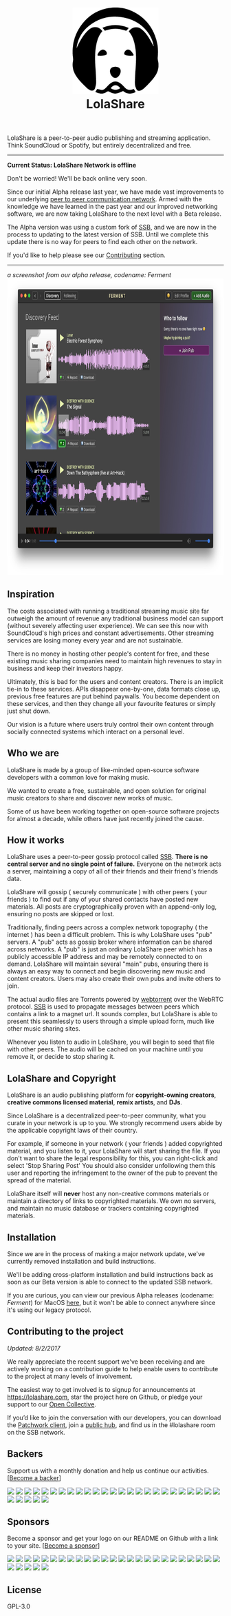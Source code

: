 <h1 align="center">
  <br>
  <img src="/assets/logo/64.png" alt="LolaShare" width="200">
  <br>
  LolaShare
  <br>
  <br>
</h1>


LolaShare is a peer-to-peer audio publishing and streaming application. Think SoundCloud or Spotify, but entirely decentralized and free.

---

**Current Status: LolaShare Network is offline**

Don't be worried! We'll be back online very soon.

Since our initial Alpha release last year, we have made vast improvements to our underlying [peer to peer communication network](https://github.com/ssbc). Armed with the knowledge we have learned in the past year and our improved networking software, we are now taking LolaShare to the next level with a Beta release. 

The Alpha version was using a custom fork of [SSB](https://github.com/ssbc), and we are now in the process to updating to the latest version of SSB. Until we complete this update there is no way for peers to find each other on the network.

If you'd like to help please see our [Contributing](#contributing) section.

---

*a screenshot from our alpha release, codename: Ferment*
<img src="/assets/ferment-screenshot-0.0.0.jpg" alt="Alpha Screenshot" width="888" height="688" />

## Inspiration

The costs associated with running a traditional streaming music site far outweigh the amount of revenue any traditional business model can support (without severely affecting user experience). We can see this now with SoundCloud's high prices and constant advertisements. Other streaming services are losing money every year and are not sustainable.

There is no money in hosting other people's content for free, and these existing music sharing companies need to maintain high revenues to stay in business and keep their investors happy.

Ultimately, this is bad for the users and content creators. There is an implicit tie-in to these services. APIs disappear one-by-one, data formats close up, previous free features are put behind paywalls. You become dependent on these services, and then they change all your favourite features or simply just shut down. 

Our vision is a future where users truly control their own content through socially connected systems which interact on a personal level.

## Who we are

LolaShare is made by a group of like-minded open-source software developers with a common love for making music. 

We wanted to create a free, sustainable, and open solution for original music creators to share and discover new works of music. 

Some of us have been working together on open-source software projects for almost a decade, while others have just recently joined the cause.

## How it works

LolaShare uses a peer-to-peer gossip protocol called [SSB](https://github.com/ssbc). **There is no central server and no single point of failure.** Everyone on the network acts a server, maintaining a copy of all of their friends and their friend's friends data.

LolaShare will gossip ( securely communicate ) with other peers ( your friends ) to find out if any of your shared contacts have posted new materials. All posts are cryptographically proven with an append-only log, ensuring no posts are skipped or lost.

Traditionally, finding peers across a complex network topography ( the internet ) has been a difficult problem. This is why LolaShare uses "pub" servers. A "pub" acts as gossip broker where information can be shared across networks. A "pub" is just an ordinary LolaShare peer which has a publicly accessible IP address and may be remotely connected to on demand. LolaShare will maintain several "main" pubs, ensuring there is always an easy way to connect and begin discovering new music and content creators. Users may also create their own pubs and invite others to join.

The actual audio files are Torrents powered by [webtorrent](webtorrent.io) over the WebRTC protocol. [SSB](github.com/ssbc) is used to propagate messages between peers which contains a link to a magnet url. It sounds complex, but LolaShare is able to present this seamlessly to users through a simple upload form, much like other music sharing sites.

Whenever you listen to audio in LolaShare, you will begin to seed that file with other peers. The audio will be cached on your machine until you remove it, or decide to stop sharing it.

## LolaShare and Copyright

LolaShare is an audio publishing platform for **copyright-owning creators**, **creative commons licensed material**, **remix artists**, and **DJs**. 

Since LolaShare is a decentralized peer-to-peer community, what you curate in your network is up to you. We strongly recommend users abide by the applicable copyright laws of their country.

For example, if someone in your network ( your friends ) added copyrighted material, and you listen to it, your LolaShare will start sharing the file. If you don't want to share the legal responsibility for this, you can right-click and select 'Stop Sharing Post' You should also consider unfollowing them this user and reporting the infringement to the owner of the pub to prevent the spread of the material.

LolaShare itself will **never** host any non-creative commons materials or maintain a directory of links to copyrighted materials. We own no servers, and maintain no music database or trackers containing copyrighted materials.

## Installation

Since we are in the process of making a major network update, we've currently removed installation and build instructions.

We'll be adding cross-platform installation and build instructions back as soon as our Beta version is able to connect to the updated SSB network.

If you are curious, you can view our previous Alpha releases (codename: *Ferment*) for MacOS [here](https://github.com/fermentation/ferment/releases), but it won't be able to connect anywhere since it's using our legacy protocol.

<a name="contributing"></a>
## Contributing to the project

*Updated: 8/2/2017*

We really appreciate the recent support we've been receiving and are actively working on a contribution guide to help enable users to contribute to the project at many levels of involvement.

The easiest way to get involved is to signup for announcements at https://lolashare.com, star the project here on Github, or pledge your support to our [Open Collective](https://opencollective.com/lolashare). 

If you’d like to join the conversation with our developers, you can download the [Patchwork client](https://github.com/ssbc/patchwork), join a [public hub](https://github.com/ssbc/scuttlebot/wiki/Pub-Servers), and find us in the #lolashare room on the SSB network.

## Backers

Support us with a monthly donation and help us continue our activities. [[Become a backer](https://opencollective.com/lolashare#backer)]

<a href="https://opencollective.com/lolashare/backer/0/website" target="_blank"><img src="https://opencollective.com/lolashare/backer/0/avatar.svg"></a>
<a href="https://opencollective.com/lolashare/backer/1/website" target="_blank"><img src="https://opencollective.com/lolashare/backer/1/avatar.svg"></a>
<a href="https://opencollective.com/lolashare/backer/2/website" target="_blank"><img src="https://opencollective.com/lolashare/backer/2/avatar.svg"></a>
<a href="https://opencollective.com/lolashare/backer/3/website" target="_blank"><img src="https://opencollective.com/lolashare/backer/3/avatar.svg"></a>
<a href="https://opencollective.com/lolashare/backer/4/website" target="_blank"><img src="https://opencollective.com/lolashare/backer/4/avatar.svg"></a>
<a href="https://opencollective.com/lolashare/backer/5/website" target="_blank"><img src="https://opencollective.com/lolashare/backer/5/avatar.svg"></a>
<a href="https://opencollective.com/lolashare/backer/6/website" target="_blank"><img src="https://opencollective.com/lolashare/backer/6/avatar.svg"></a>
<a href="https://opencollective.com/lolashare/backer/7/website" target="_blank"><img src="https://opencollective.com/lolashare/backer/7/avatar.svg"></a>
<a href="https://opencollective.com/lolashare/backer/8/website" target="_blank"><img src="https://opencollective.com/lolashare/backer/8/avatar.svg"></a>
<a href="https://opencollective.com/lolashare/backer/9/website" target="_blank"><img src="https://opencollective.com/lolashare/backer/9/avatar.svg"></a>
<a href="https://opencollective.com/lolashare/backer/10/website" target="_blank"><img src="https://opencollective.com/lolashare/backer/10/avatar.svg"></a>
<a href="https://opencollective.com/lolashare/backer/11/website" target="_blank"><img src="https://opencollective.com/lolashare/backer/11/avatar.svg"></a>
<a href="https://opencollective.com/lolashare/backer/12/website" target="_blank"><img src="https://opencollective.com/lolashare/backer/12/avatar.svg"></a>
<a href="https://opencollective.com/lolashare/backer/13/website" target="_blank"><img src="https://opencollective.com/lolashare/backer/13/avatar.svg"></a>
<a href="https://opencollective.com/lolashare/backer/14/website" target="_blank"><img src="https://opencollective.com/lolashare/backer/14/avatar.svg"></a>
<a href="https://opencollective.com/lolashare/backer/15/website" target="_blank"><img src="https://opencollective.com/lolashare/backer/15/avatar.svg"></a>
<a href="https://opencollective.com/lolashare/backer/16/website" target="_blank"><img src="https://opencollective.com/lolashare/backer/16/avatar.svg"></a>
<a href="https://opencollective.com/lolashare/backer/17/website" target="_blank"><img src="https://opencollective.com/lolashare/backer/17/avatar.svg"></a>
<a href="https://opencollective.com/lolashare/backer/18/website" target="_blank"><img src="https://opencollective.com/lolashare/backer/18/avatar.svg"></a>
<a href="https://opencollective.com/lolashare/backer/19/website" target="_blank"><img src="https://opencollective.com/lolashare/backer/19/avatar.svg"></a>
<a href="https://opencollective.com/lolashare/backer/20/website" target="_blank"><img src="https://opencollective.com/lolashare/backer/20/avatar.svg"></a>
<a href="https://opencollective.com/lolashare/backer/21/website" target="_blank"><img src="https://opencollective.com/lolashare/backer/21/avatar.svg"></a>
<a href="https://opencollective.com/lolashare/backer/22/website" target="_blank"><img src="https://opencollective.com/lolashare/backer/22/avatar.svg"></a>
<a href="https://opencollective.com/lolashare/backer/23/website" target="_blank"><img src="https://opencollective.com/lolashare/backer/23/avatar.svg"></a>
<a href="https://opencollective.com/lolashare/backer/24/website" target="_blank"><img src="https://opencollective.com/lolashare/backer/24/avatar.svg"></a>
<a href="https://opencollective.com/lolashare/backer/25/website" target="_blank"><img src="https://opencollective.com/lolashare/backer/25/avatar.svg"></a>
<a href="https://opencollective.com/lolashare/backer/26/website" target="_blank"><img src="https://opencollective.com/lolashare/backer/26/avatar.svg"></a>
<a href="https://opencollective.com/lolashare/backer/27/website" target="_blank"><img src="https://opencollective.com/lolashare/backer/27/avatar.svg"></a>
<a href="https://opencollective.com/lolashare/backer/28/website" target="_blank"><img src="https://opencollective.com/lolashare/backer/28/avatar.svg"></a>
<a href="https://opencollective.com/lolashare/backer/29/website" target="_blank"><img src="https://opencollective.com/lolashare/backer/29/avatar.svg"></a>

## Sponsors

Become a sponsor and get your logo on our README on Github with a link to your site. [[Become a sponsor](https://opencollective.com/lolashare#sponsor)]

<a href="https://opencollective.com/lolashare/sponsor/0/website" target="_blank"><img src="https://opencollective.com/lolashare/sponsor/0/avatar.svg"></a>
<a href="https://opencollective.com/lolashare/sponsor/1/website" target="_blank"><img src="https://opencollective.com/lolashare/sponsor/1/avatar.svg"></a>
<a href="https://opencollective.com/lolashare/sponsor/2/website" target="_blank"><img src="https://opencollective.com/lolashare/sponsor/2/avatar.svg"></a>
<a href="https://opencollective.com/lolashare/sponsor/3/website" target="_blank"><img src="https://opencollective.com/lolashare/sponsor/3/avatar.svg"></a>
<a href="https://opencollective.com/lolashare/sponsor/4/website" target="_blank"><img src="https://opencollective.com/lolashare/sponsor/4/avatar.svg"></a>
<a href="https://opencollective.com/lolashare/sponsor/5/website" target="_blank"><img src="https://opencollective.com/lolashare/sponsor/5/avatar.svg"></a>
<a href="https://opencollective.com/lolashare/sponsor/6/website" target="_blank"><img src="https://opencollective.com/lolashare/sponsor/6/avatar.svg"></a>
<a href="https://opencollective.com/lolashare/sponsor/7/website" target="_blank"><img src="https://opencollective.com/lolashare/sponsor/7/avatar.svg"></a>
<a href="https://opencollective.com/lolashare/sponsor/8/website" target="_blank"><img src="https://opencollective.com/lolashare/sponsor/8/avatar.svg"></a>
<a href="https://opencollective.com/lolashare/sponsor/9/website" target="_blank"><img src="https://opencollective.com/lolashare/sponsor/9/avatar.svg"></a>
<a href="https://opencollective.com/lolashare/sponsor/10/website" target="_blank"><img src="https://opencollective.com/lolashare/sponsor/10/avatar.svg"></a>
<a href="https://opencollective.com/lolashare/sponsor/11/website" target="_blank"><img src="https://opencollective.com/lolashare/sponsor/11/avatar.svg"></a>
<a href="https://opencollective.com/lolashare/sponsor/12/website" target="_blank"><img src="https://opencollective.com/lolashare/sponsor/12/avatar.svg"></a>
<a href="https://opencollective.com/lolashare/sponsor/13/website" target="_blank"><img src="https://opencollective.com/lolashare/sponsor/13/avatar.svg"></a>
<a href="https://opencollective.com/lolashare/sponsor/14/website" target="_blank"><img src="https://opencollective.com/lolashare/sponsor/14/avatar.svg"></a>
<a href="https://opencollective.com/lolashare/sponsor/15/website" target="_blank"><img src="https://opencollective.com/lolashare/sponsor/15/avatar.svg"></a>
<a href="https://opencollective.com/lolashare/sponsor/16/website" target="_blank"><img src="https://opencollective.com/lolashare/sponsor/16/avatar.svg"></a>
<a href="https://opencollective.com/lolashare/sponsor/17/website" target="_blank"><img src="https://opencollective.com/lolashare/sponsor/17/avatar.svg"></a>
<a href="https://opencollective.com/lolashare/sponsor/18/website" target="_blank"><img src="https://opencollective.com/lolashare/sponsor/18/avatar.svg"></a>
<a href="https://opencollective.com/lolashare/sponsor/19/website" target="_blank"><img src="https://opencollective.com/lolashare/sponsor/19/avatar.svg"></a>
<a href="https://opencollective.com/lolashare/sponsor/20/website" target="_blank"><img src="https://opencollective.com/lolashare/sponsor/20/avatar.svg"></a>
<a href="https://opencollective.com/lolashare/sponsor/21/website" target="_blank"><img src="https://opencollective.com/lolashare/sponsor/21/avatar.svg"></a>
<a href="https://opencollective.com/lolashare/sponsor/22/website" target="_blank"><img src="https://opencollective.com/lolashare/sponsor/22/avatar.svg"></a>
<a href="https://opencollective.com/lolashare/sponsor/23/website" target="_blank"><img src="https://opencollective.com/lolashare/sponsor/23/avatar.svg"></a>
<a href="https://opencollective.com/lolashare/sponsor/24/website" target="_blank"><img src="https://opencollective.com/lolashare/sponsor/24/avatar.svg"></a>
<a href="https://opencollective.com/lolashare/sponsor/25/website" target="_blank"><img src="https://opencollective.com/lolashare/sponsor/25/avatar.svg"></a>
<a href="https://opencollective.com/lolashare/sponsor/26/website" target="_blank"><img src="https://opencollective.com/lolashare/sponsor/26/avatar.svg"></a>
<a href="https://opencollective.com/lolashare/sponsor/27/website" target="_blank"><img src="https://opencollective.com/lolashare/sponsor/27/avatar.svg"></a>
<a href="https://opencollective.com/lolashare/sponsor/28/website" target="_blank"><img src="https://opencollective.com/lolashare/sponsor/28/avatar.svg"></a>
<a href="https://opencollective.com/lolashare/sponsor/29/website" target="_blank"><img src="https://opencollective.com/lolashare/sponsor/29/avatar.svg"></a>

## License

GPL-3.0
